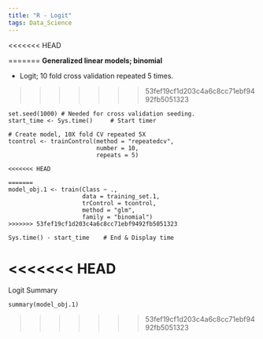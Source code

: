 ```yaml
---
title: "R - Logit"   
tags: Data_Science
---
```



<<<<<<< HEAD

=======
**Generalized linear models; binomial**

- Logit; 10 fold cross validation repeated 5 times.
>>>>>>> 53fef19cf1d203c4a6c8cc71ebf9492fb5051323

```{r}
set.seed(1000) # Needed for cross validation seeding.
start_time <- Sys.time()     # Start timer

# Create model, 10X fold CV repeated 5X
tcontrol <- trainControl(method = "repeatedcv",
                         number = 10,
                         repeats = 5)

<<<<<<< HEAD

=======
model_obj.1 <- train(Class ~ .,
                     data = training_set.1,
                     trControl = tcontrol,
                     method = "glm",
                     family = "binomial")
>>>>>>> 53fef19cf1d203c4a6c8cc71ebf9492fb5051323

Sys.time() - start_time    # End & Display time
```

<<<<<<< HEAD
=======

Logit Summary

```{r}
summary(model_obj.1)
```
>>>>>>> 53fef19cf1d203c4a6c8cc71ebf9492fb5051323
